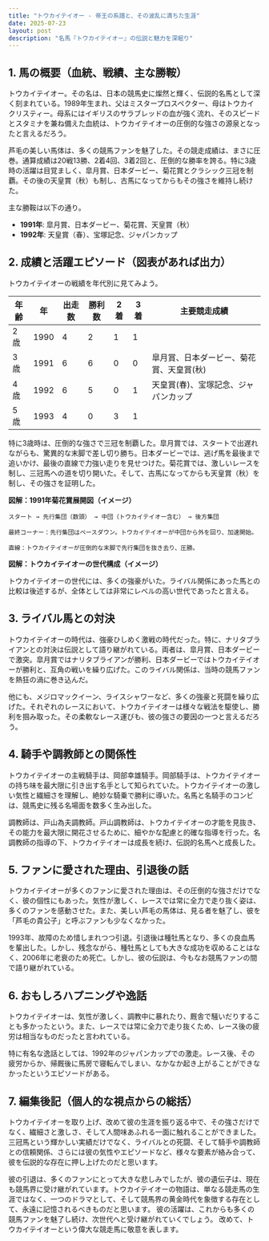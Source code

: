 ```yaml
---
title: "トウカイテイオー - 帝王の系譜と、その波乱に満ちた生涯"
date: 2025-07-23
layout: post
description: "名馬『トウカイテイオー』の伝説と魅力を深堀り"
---
```


## 1. 馬の概要（血統、戦績、主な勝鞍）

トウカイテイオー。その名は、日本の競馬史に燦然と輝く、伝説的名馬として深く刻まれている。1989年生まれ、父はミスタープロスペクター、母はトウカイクリスティー。母系にはイギリスのサラブレッドの血が強く流れ、そのスピードとスタミナを兼ね備えた血統は、トウカイテイオーの圧倒的な強さの源泉となったと言えるだろう。

芦毛の美しい馬体は、多くの競馬ファンを魅了した。その競走成績は、まさに圧巻。通算成績は20戦13勝、2着4回、3着2回と、圧倒的な勝率を誇る。特に3歳時の活躍は目覚ましく、皐月賞、日本ダービー、菊花賞とクラシック三冠を制覇。その後の天皇賞（秋）も制し、古馬になってからもその強さを維持し続けた。

主な勝鞍は以下の通り。

* **1991年**: 皐月賞、日本ダービー、菊花賞、天皇賞（秋）
* **1992年**: 天皇賞（春）、宝塚記念、ジャパンカップ


## 2. 成績と活躍エピソード（図表があれば出力）

トウカイテイオーの戦績を年代別に見てみよう。

| 年齢 | 年 | 出走数 | 勝利数 | 2着 | 3着 | 主要競走成績 |
|---|---|---|---|---|---|---|
| 2歳 | 1990 | 4 | 2 | 1 | 1 |  |
| 3歳 | 1991 | 6 | 6 | 0 | 0 | 皐月賞、日本ダービー、菊花賞、天皇賞(秋) |
| 4歳 | 1992 | 6 | 5 | 0 | 1 | 天皇賞(春)、宝塚記念、ジャパンカップ |
| 5歳 | 1993 | 4 | 0 | 3 | 1 |  |


特に3歳時は、圧倒的な強さで三冠を制覇した。皐月賞では、スタートで出遅れながらも、驚異的な末脚で差し切り勝ち。日本ダービーでは、逃げ馬を最後まで追いかけ、最後の直線で力強い走りを見せつけた。菊花賞では、激しいレースを制し、三冠馬への道を切り開いた。そして、古馬になってからも天皇賞（秋）を制し、その強さを証明した。


**図解：1991年菊花賞展開図（イメージ）**

```
スタート → 先行集団（数頭） → 中団（トウカイテイオー含む） → 後方集団

最終コーナー：先行集団はペースダウン。トウカイテイオーが中団から外を回り、加速開始。

直線：トウカイテイオーが圧倒的な末脚で先行集団を抜き去り、圧勝。
```

**図解：トウカイテイオーの世代構成（イメージ）**

トウカイテイオーの世代には、多くの強豪がいた。ライバル関係にあった馬との比較は後述するが、全体としては非常にレベルの高い世代であったと言える。


## 3. ライバル馬との対決

トウカイテイオーの時代は、強豪ひしめく激戦の時代だった。特に、ナリタブライアンとの対決は伝説として語り継がれている。両者は、皐月賞、日本ダービーで激突。皐月賞ではナリタブライアンが勝利、日本ダービーではトウカイテイオーが勝利と、互角の戦いを繰り広げた。このライバル関係は、当時の競馬ファンを熱狂の渦に巻き込んだ。

他にも、メジロマックイーン、ライスシャワーなど、多くの強豪と死闘を繰り広げた。それぞれのレースにおいて、トウカイテイオーは様々な戦法を駆使し、勝利を掴み取った。その柔軟なレース運びも、彼の強さの要因の一つと言えるだろう。


## 4. 騎手や調教師との関係性

トウカイテイオーの主戦騎手は、岡部幸雄騎手。岡部騎手は、トウカイテイオーの持ち味を最大限に引き出す名手として知られていた。トウカイテイオーの激しい気性と繊細さを理解し、絶妙な騎乗で勝利に導いた。名馬と名騎手のコンビは、競馬史に残る名場面を数多く生み出した。

調教師は、戸山為夫調教師。戸山調教師は、トウカイテイオーの才能を見抜き、その能力を最大限に開花させるために、細やかな配慮と的確な指導を行った。名調教師の指導の下、トウカイテイオーは成長を続け、伝説的名馬へと成長した。


## 5. ファンに愛された理由、引退後の話

トウカイテイオーが多くのファンに愛された理由は、その圧倒的な強さだけでなく、彼の個性にもあった。気性が激しく、レースでは常に全力で走り抜く姿は、多くのファンを感動させた。また、美しい芦毛の馬体は、見る者を魅了し、彼を「芦毛の貴公子」と呼ぶファンも少なくなかった。

1993年、故障のため惜しまれつつ引退。引退後は種牡馬となり、多くの良血馬を輩出した。しかし、残念ながら、種牡馬としても大きな成功を収めることはなく、2006年に老衰のため死亡。しかし、彼の伝説は、今もなお競馬ファンの間で語り継がれている。


## 6. おもしろハプニングや逸話

トウカイテイオーは、気性が激しく、調教中に暴れたり、厩舎で騒いだりすることも多かったという。また、レースでは常に全力で走り抜くため、レース後の疲労は相当なものだったと言われている。

特に有名な逸話としては、1992年のジャパンカップでの激走。レース後、その疲労からか、帰厩後に馬房で寝転んでしまい、なかなか起き上がることができなかったというエピソードがある。


## 7. 編集後記（個人的な視点からの総括）

トウカイテイオーを取り上げ、改めて彼の生涯を振り返る中で、その強さだけでなく、繊細さと激しさ、そして人間味あふれる一面に触れることができました。三冠馬という輝かしい実績だけでなく、ライバルとの死闘、そして騎手や調教師との信頼関係、さらには彼の気性やエピソードなど、様々な要素が絡み合って、彼を伝説的な存在に押し上げたのだと思います。

彼の引退は、多くのファンにとって大きな悲しみでしたが、彼の遺伝子は、現在も競馬界に受け継がれています。トウカイテイオーの物語は、単なる競走馬の生涯ではなく、一つのドラマとして、そして競馬界の黄金時代を象徴する存在として、永遠に記憶されるべきものだと思います。  彼の活躍は、これからも多くの競馬ファンを魅了し続け、次世代へと受け継がれていくでしょう。  改めて、トウカイテイオーという偉大な競走馬に敬意を表します。
